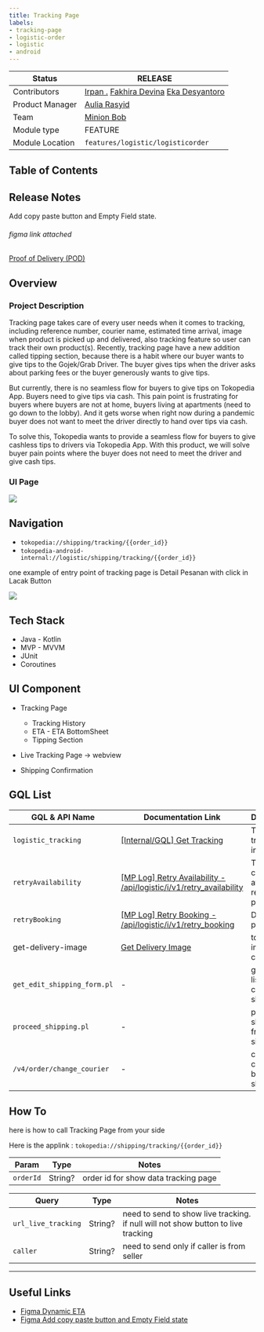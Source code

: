```yaml
---
title: Tracking Page
labels:
- tracking-page
- logistic-order
- logistic
- android
---
```



| Status               | <!--start status:GREEN-->RELEASE<!--end status-->                                                                                                                                                                                                                                                          |
|----------------------|------------------------------------------------------------------------------------------------------------------------------------------------------------------------------------------------------------------------------------------------------------------------------------------------------------|
| Contributors         | [Irpan .](https://tokopedia.atlassian.net/wiki/people/6253578a3bf0f0007015669c?ref=confluence) [Fakhira Devina](https://tokopedia.atlassian.net/wiki/people/61077e53b704b40068e80a8e?ref=confluence) [Eka Desyantoro](https://tokopedia.atlassian.net/wiki/people/6283196bd9ddcc006e9c7a85?ref=confluence) |
| Product Manager<br/> | [Aulia Rasyid](https://tokopedia.atlassian.net/wiki/people/613e9e61e7c328007069f2b6?ref=confluence)                                                                                                                                                                                                        |
| Team                 | [Minion Bob](https://tokopedia.atlassian.net/people/team/2373d8a6-1afc-4f2a-aa7a-63855c273051)                                                                                                                                                                                                             |
| Module type          | <!--start status:YELLOW-->FEATURE<!--end status-->                                                                                                                                                                                                                                                         |
| Module Location      | `features/logistic/logisticorder`                                                                                                                                                                                                                                                                          |

## Table of Contents

<!--toc-->

## Release Notes

<!--start expand:29 July (Ma-3.185 and SA-2.115)-->
Add copy paste button and Empty Field state. 

###### *figma link attached*
<!--end expand-->

<!--start expand:24 June (Ma-3.180)-->
[Proof of Delivery (POD)](https://tokopedia.atlassian.net/wiki/spaces/PA/pages/1967065652)
<!--end expand-->

## **Overview**

### Project Description

Tracking page takes care of every user needs when it comes to tracking, including reference number, courier name, estimated time arrival, image when product is picked up and delivered, also tracking feature so user can track their own product(s). Recently, tracking page have a new addition called tipping section, because there is a habit where our buyer wants to give tips to the Gojek/Grab Driver. The buyer gives tips when the driver asks about parking fees or the buyer generously wants to give tips.

But currently, there is no seamless flow for buyers to give tips on Tokopedia App. Buyers need to give tips via cash. This pain point is frustrating for buyers where buyers are not at home, buyers living at apartments (need to go down to the lobby). And it gets worse when right now during a pandemic buyer does not want to meet the driver directly to hand over tips via cash.

To solve this, Tokopedia wants to provide a seamless flow for buyers to give cashless tips to drivers via Tokopedia App. With this product, we will solve buyer pain points where the buyer does not need to meet the driver and give cash tips.

### UI Page

![](../res/trackingpage/3.png)

## Navigation

- `tokopedia://shipping/tracking/{{order_id}}`
- `tokopedia-android-internal://logistic/shipping/tracking/{{order_id}}`

one example of entry point of tracking page is Detail Pesanan with click in Lacak Button

![](../res/trackingpage/Screenshot_1680145248.png)

## Tech Stack

- Java - Kotlin
- MVP - MVVM
- JUnit
- Coroutines

## UI Component

- Tracking Page


	- Tracking History
	- ETA - ETA BottomSheet
	- Tipping Section
- Live Tracking Page → webview
- Shipping Confirmation

## GQL List



| **GQL & API Name** | **Documentation Link** | **Description** |
| --- | --- | --- |
| `logistic_tracking` | [[Internal/GQL] Get Tracking](https://tokopedia.atlassian.net/wiki/spaces/LG/pages/570294330)  | To get all tracking info |
| `retryAvailability` | [[MP Log] Retry Availability - /api/logistic/i/v1/retry\_availability](https://tokopedia.atlassian.net/wiki/spaces/LG/pages/2086542990)  | To check if courier is avail to retry pickup |
| `retryBooking` | [[MP Log] Retry Booking - /api/logistic/i/v1/retry\_booking](https://tokopedia.atlassian.net/wiki/spaces/LG/pages/840115009)  | Doing retry pickup |
| get-delivery-image | [Get Delivery Image](https://tokopedia.atlassian.net/wiki/spaces/LG/pages/1412012172/Get+Delivery+Image)  | to show image from courier |
| `get_edit_shipping_form.pl` | - | get courier list on confirm shipping |
| `proceed_shipping.pl` | - | proceed shipping from seller side |
| `/v4/order/change_courier` | - | change courier before shipping |

## How To

here is how to call Tracking Page from your side

Here is the applink : `tokopedia://shipping/tracking/{{order_id}}`

<!--start expand:Param and query-->
| **Param** | **Type** | **Notes** |
| --- | --- | --- |
| `orderId` | String? | order id for show data tracking page |



| **Query** | **Type** | **Notes** |
| --- | --- | --- |
| `url_live_tracking` | String? | need to send to show live tracking. if null will not show button to live tracking |
| `caller` | String? | need to send only if caller is from seller |
<!--end expand-->



---

## Useful Links

- [Figma Dynamic ETA](https://www.figma.com/file/Ca0Lakjx4tZDf4gvClXkQ3/Dynamic-ETA-v1.0---%5BM%2FD%5D?t=c19BCJRsa9gQhYF9-6)
- [Figma Add copy paste button and Empty Field state](https://www.figma.com/file/tNgEL1SLOrz4hKsk9p0jT3/%5BUIUX-M%2FD%5D-Tracking-%2F-Lacak-Master?node-id=203%3A9724)